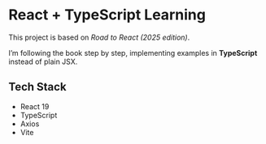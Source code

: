 # React + TypeScript Learning

This project is based on *Road to React (2025 edition)*. 
 
I’m following the book step by step, implementing examples in **TypeScript** instead of plain JSX.

## Tech Stack
- React 19
- TypeScript
- Axios
- Vite
